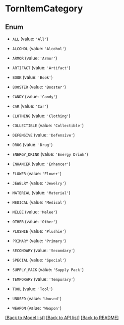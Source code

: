 # TornItemCategory


## Enum

* `ALL` (value: `'All'`)

* `ALCOHOL` (value: `'Alcohol'`)

* `ARMOR` (value: `'Armor'`)

* `ARTIFACT` (value: `'Artifact'`)

* `BOOK` (value: `'Book'`)

* `BOOSTER` (value: `'Booster'`)

* `CANDY` (value: `'Candy'`)

* `CAR` (value: `'Car'`)

* `CLOTHING` (value: `'Clothing'`)

* `COLLECTIBLE` (value: `'Collectible'`)

* `DEFENSIVE` (value: `'Defensive'`)

* `DRUG` (value: `'Drug'`)

* `ENERGY_DRINK` (value: `'Energy Drink'`)

* `ENHANCER` (value: `'Enhancer'`)

* `FLOWER` (value: `'Flower'`)

* `JEWELRY` (value: `'Jewelry'`)

* `MATERIAL` (value: `'Material'`)

* `MEDICAL` (value: `'Medical'`)

* `MELEE` (value: `'Melee'`)

* `OTHER` (value: `'Other'`)

* `PLUSHIE` (value: `'Plushie'`)

* `PRIMARY` (value: `'Primary'`)

* `SECONDARY` (value: `'Secondary'`)

* `SPECIAL` (value: `'Special'`)

* `SUPPLY_PACK` (value: `'Supply Pack'`)

* `TEMPORARY` (value: `'Temporary'`)

* `TOOL` (value: `'Tool'`)

* `UNUSED` (value: `'Unused'`)

* `WEAPON` (value: `'Weapon'`)

[[Back to Model list]](../README.md#documentation-for-models) [[Back to API list]](../README.md#documentation-for-api-endpoints) [[Back to README]](../README.md)


